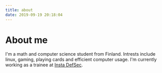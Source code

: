 ```yaml
---
title: about
date: 2019-09-19 20:18:04
---
```


# About me

I'm a math and computer science student from Finland. Intrests include linux, gaming, playing cards and efficient computer usage. I'm currently working as a trainee at [Insta DefSec](https://www.insta.fi/en/).
